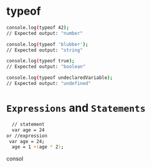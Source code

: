# typeof

```bash 
console.log(typeof 42);
// Expected output: "number"

console.log(typeof 'blubber');
// Expected output: "string"

console.log(typeof true);
// Expected output: "boolean"

console.log(typeof undeclaredVariable);
// Expected output: "undefined"
```

# `Expressions` and `Statements`
```bash
  // statement
  var age = 24
or //expression
 var age = 24;
  age = 1 +(age * 2);
 ```
 consol